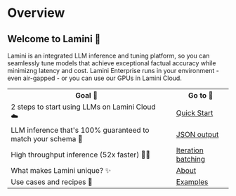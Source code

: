 # Overview
## Welcome to Lamini 🦙

Lamini is an integrated LLM inference and tuning platform, so you can seamlessly tune models that achieve exceptional factual accuracy while minimizng latency and cost. Lamini Enterprise runs in your environment - even air-gapped - or you can use our GPUs in Lamini Cloud.

<table>
  <tr>
    <th>Goal 🏁</th>
    <th></th>
    <th>Go to 🔗</th>
  </tr>
  <tr onclick="location.href='/inference/quick_tour'">
    <td>2 steps to start using LLMs on Lamini Cloud ☁️</td>
    <td></td>
    <td><a href="/inference/quick_tour">Quick Start</a></td>
  </tr>
  <tr onclick="location.href='/inference/json_output/'">
    <td>LLM inference that's 100% guaranteed to match your schema 💯</td>
    <td></td>
    <td><a href="/inference/json_output/">JSON output</a></td>
  </tr>
  <tr onclick="location.href='/inference/batching/'">
    <td>High throughput inference (52x faster) 🏃💨</td>
    <td></td>
    <td><a href="/inference/batching/">Iteration batching</a></td>
  </tr>
  <tr onclick="location.href='/about'">
    <td>What makes Lamini unique? ✨</td>
    <td></td>
    <td><a href="/about">About</a></td>
  </tr>
  <tr onclick="location.href='https://github.com/lamini-ai/lamini-sdk/';">
    <td>Use cases and recipes 🥘</td>
    <td></td>
    <td><a href="https://github.com/lamini-ai/lamini-sdk/">Examples</a></td>
  </tr>
</table>
